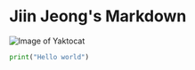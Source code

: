 # Jiin Jeong's Markdown
![Image of Yaktocat](https://octodex.github.com/images/yaktocat.png)

``` python
print("Hello world")
```
